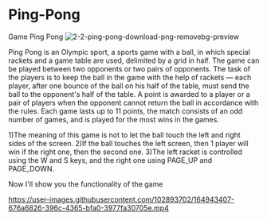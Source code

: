 # Ping-Pong
Game Ping Pong
 ![2-2-ping-pong-download-png-removebg-preview](https://user-images.githubusercontent.com/102893702/164943363-02fbcf07-5e57-4eaa-a266-03d0030e16d9.png)


Ping Pong is an Olympic sport, a sports game with a ball, in which special rackets and a game table are used, delimited by a grid in half. The game can be played between two opponents or two pairs of opponents. The task of the players is to keep the ball in the game with the help of rackets — each player, after one bounce of the ball on his half of the table, must send the ball to the opponent's half of the table. A point is awarded to a player or a pair of players when the opponent cannot return the ball in accordance with the rules. Each game lasts up to 11 points, the match consists of an odd number of games, and is played for the most wins in the games.

1)The meaning of this game is not to let the ball touch the left and right sides of the screen.
2)If the ball touches the left screen, then 1 player will win if the right one, then the second one.
3)The left racket is controlled using the W and S keys, and the right one using PAGE_UP and PAGE_DOWN.


Now I'll show you the functionality of the game



https://user-images.githubusercontent.com/102893702/164943407-676a6826-396c-4365-bfa0-3977fa30705e.mp4


